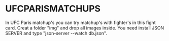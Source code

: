 # UFCPARISMATCHUPS

In UFC Paris matchup's you can try matchup's with fighter's in this fight card.
Creat a folder "img" and drop all images inside.
You need install JSON SERVER and type "json-server --watch db.json".
